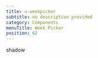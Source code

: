 ```yaml
---
title: u-weekpicker
subtitle: no description provided
category: Components
menuTitle: Week Picker
position: 62
---
```


<badge> shadow </badge>

























